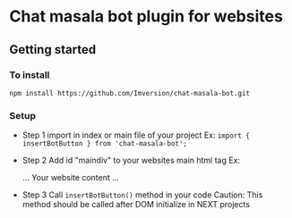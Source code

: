 # Chat masala bot plugin for websites

## Getting started

### To install
```
npm install https://github.com/Imversion/chat-masala-bot.git
```
### Setup
- Step 1
	import in index or main file of your project
	Ex: ```import { insertBotButton } from 'chat-masala-bot';```

- Step 2
	Add id "maindiv" to your websites main html tag
	Ex: <div id="maindiv">
			...
			Your website content
			...
		</div> 
- Step 3
	Call ``insertBotButton()`` method in your code
	Caution: This method should be called after DOM initialize in NEXT projects


